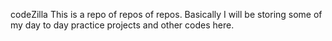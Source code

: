 codeZilla
This is a repo of repos of repos. Basically I will be storing some of my day to day practice projects and other codes here.
